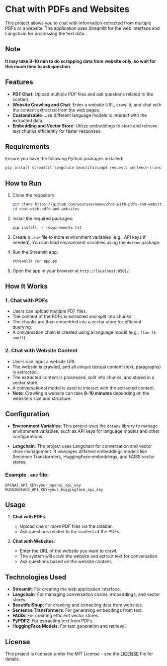 
# Chat with PDFs and Websites

This project allows you to chat with information extracted from multiple PDFs or a website. The application uses Streamlit for the web interface and Langchain for processing the text data.
## Note
**It may take 8-10 min to do scrapping data from website only, so wait for this much time to ask question.** 
## Features

- **PDF Chat**: Upload multiple PDF files and ask questions related to the content.
- **Website Crawling and Chat**: Enter a website URL, crawl it, and chat with the content extracted from the web pages.
- **Customizable**: Use different language models to interact with the extracted data.
- **Embedding and Vector Store**: Utilize embeddings to store and retrieve text chunks efficiently for faster responses.

## Requirements

Ensure you have the following Python packages installed:

```bash
pip install streamlit langchain beautifulsoup4 requests sentence-transformers langchain_community PyPDF2 python-dotenv faiss-cpu
```

## How to Run

1. Clone the repository:
   ```bash
   git clone https://github.com/yourusername/chat-with-pdfs-and-websites.git
   cd chat-with-pdfs-and-websites
   ```

2. Install the required packages:
   ```bash
   pip install -r requirements.txt
   ```

3. Create a `.env` file to store environment variables (e.g., API keys if needed). You can load environment variables using the `dotenv` package.

4. Run the Streamlit app:
   ```bash
   streamlit run app.py
   ```

5. Open the app in your browser at `http://localhost:8501/`.

## How It Works

### 1. **Chat with PDFs**
   - Users can upload multiple PDF files.
   - The content of the PDFs is extracted and split into chunks.
   - The chunks are then embedded into a vector store for efficient querying.
   - A conversation chain is created using a language model (e.g., `flan-t5-small`).

### 2. **Chat with Website Content**
   - Users can input a website URL.
   - The website is crawled, and all unique textual content (text, paragraphs) is extracted.
   - The extracted content is processed, split into chunks, and stored in a vector store.
   - A conversational model is used to interact with the extracted content.
   - **Note**: Crawling a website can take **8-10 minutes** depending on the website's size and structure.

## Configuration

- **Environment Variables**: This project uses the `dotenv` library to manage environment variables, such as API keys for language models and other configurations.
  
- **Langchain**: The project uses Langchain for conversation and vector store management. It leverages different embeddings models like Sentence Transformers, HuggingFace embeddings, and FAISS vector stores.

### Example `.env` file:

```env
OPENAI_API_KEY=your_openai_api_key
HUGGINGFACE_API_KEY=your_huggingface_api_key
```

## Usage

1. **Chat with PDFs**:
   - Upload one or more PDF files via the sidebar.
   - Ask questions related to the content of the PDFs.

2. **Chat with Websites**:
   - Enter the URL of the website you want to crawl.
   - The system will crawl the website and extract text for conversation.
   - Ask questions based on the website content.

## Technologies Used

- **Streamlit**: For creating the web application interface.
- **Langchain**: For managing conversation chains, embeddings, and vector stores.
- **BeautifulSoup**: For crawling and extracting data from websites.
- **Sentence Transformers**: For generating embeddings from text.
- **FAISS**: For creating efficient vector stores.
- **PyPDF2**: For extracting text from PDFs.
- **HuggingFace Models**: For text generation and retrieval.

## License

This project is licensed under the MIT License - see the [LICENSE](LICENSE) file for details.
